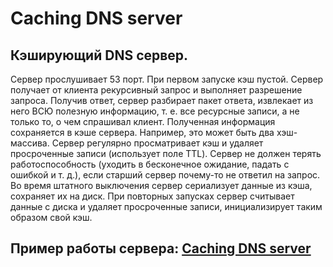 # Caching DNS server
## Кэширующий DNS сервер. 
Сервер прослушивает 53 порт. 
При первом запуске кэш пустой. 
Сервер получает от клиента рекурсивный запрос и выполняет разрешение запроса. 
Получив ответ, сервер разбирает пакет ответа, извлекает из него ВСЮ полезную информацию, т. е. все ресурсные записи, а не только то, о чем спрашивал клиент. 
Полученная информация сохраняется в кэше сервера. Например, это может быть два хэш-массива.
Сервер регулярно просматривает кэш и удаляет просроченные записи (использует поле TTL).
Сервер не должен терять работоспособность (уходить в бесконечное ожидание, падать с
ошибкой и т. д.), если старший сервер почему-то не ответил на запрос. Во время штатного выключения сервер сериализует данные из кэша, сохраняет их на диск. При повторных запусках
сервер считывает данные с диска и удаляет просроченные записи, инициализирует таким образом свой кэш.
## Пример работы сервера: [Caching DNS server](https://www.youtube.com/watch?v=AEuPJWEMEgY&ab_channel=%D0%92%D0%BB%D0%B0%D0%B4%D0%B8%D1%81%D0%BB%D0%B0%D0%B2%D0%A1%D0%B5%D0%BB%D0%B5%D0%B7%D0%BD%D0%B5%D0%B2)
